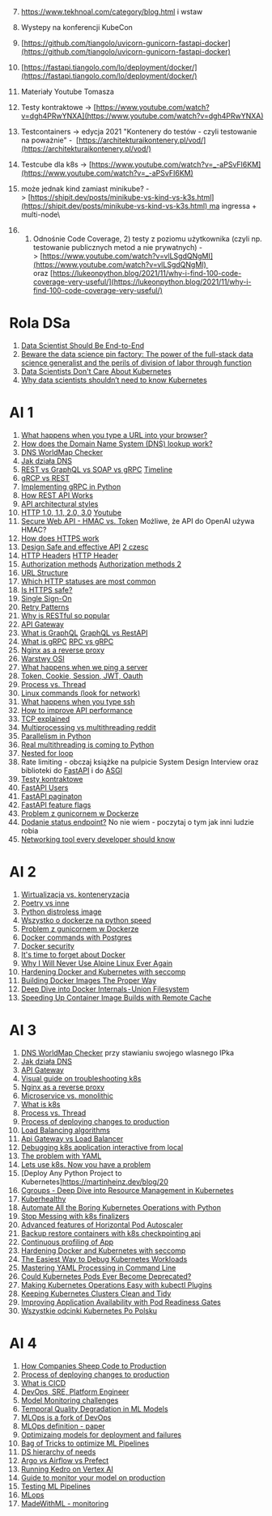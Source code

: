 
7. https://www.tekhnoal.com/category/blog.html i wstaw
8. Wystepy na konferencji KubeCon

10. [https://github.com/tiangolo/uvicorn-gunicorn-fastapi-docker](https://github.com/tiangolo/uvicorn-gunicorn-fastapi-docker)
11. [https://fastapi.tiangolo.com/lo/deployment/docker/](https://fastapi.tiangolo.com/lo/deployment/docker/)
12. Materiały Youtube Tomasza
13. Testy kontraktowe -> [https://www.youtube.com/watch?v=dgh4PRwYNXA](https://www.youtube.com/watch?v=dgh4PRwYNXA)
14. Testcontainers -> edycja 2021 "Kontenery do testów - czyli testowanie na poważnie" -  [https://architekturaikontenery.pl/vod/](https://architekturaikontenery.pl/vod/)  
15. Testcube dla k8s -> [https://www.youtube.com/watch?v=_-aPSvFI6KM](https://www.youtube.com/watch?v=_-aPSvFI6KM)
16. może jednak kind zamiast minikube? -> [https://shipit.dev/posts/minikube-vs-kind-vs-k3s.html](https://shipit.dev/posts/minikube-vs-kind-vs-k3s.html) ma ingressa + multi-node\
17. 1) Odnośnie Code Coverage, 2) testy z poziomu użytkownika (czyli np. testowanie publicznych metod a nie prywatnych) -> [https://www.youtube.com/watch?v=vlLSgdQNgMI](https://www.youtube.com/watch?v=vlLSgdQNgMI)  oraz [https://lukeonpython.blog/2021/11/why-i-find-100-code-coverage-very-useful/](https://lukeonpython.blog/2021/11/why-i-find-100-code-coverage-very-useful/)


# Rola DSa
1. [Data Scientist Should Be End-to-End](https://eugeneyan.com/writing/end-to-end-data-science/?utm_source=pocket_saves)
2. [Beware the data science pin factory: The power of the full-stack data science generalist and the perils of division of labor through function](https://getpocket.com/read/2519151947)
3. [Data Scientists Don't Care About Kubernetes](https://getpocket.com/read/3188582645)
4. [Why data scientists shouldn’t need to know Kubernetes](https://getpocket.com/read/3430968698)


# AI 1

1. [What happens when you type a URL into your browser?](https://blog.bytebytego.com/p/what-happens-when-you-type-a-url)
2. [How does the Domain Name System (DNS) lookup work?](https://blog.bytebytego.com/p/how-does-the-domain-name-system-dns)
3. [DNS WorldMap Checker](https://dnschecker.org/#A/www.google.com)
4. [Jak działa DNS](https://blog.bytebytego.com/i/109085468/how-does-dns-work)
5. [REST vs GraphQL vs SOAP vs gRPC](https://blog.bytebytego.com/p/soap-vs-rest-vs-graphql-vs-rpc) [Timeline](https://blog.bytebytego.com/i/85578651/api-architectural-styles)
6. [gRCP vs REST](https://blog.bytebytego.com/i/121101935/how-to-choose-between-rpc-and-restful)
7. [Implementing gRPC in Python](https://martinheinz.dev/blog/23)
8. [How REST API Works](https://blog.bytebytego.com/i/89821739/how-does-rest-api-work)
9. [API architectural styles](https://blog.bytebytego.com/i/106350890/what-are-the-api-architectural-styles)
10. [HTTP 1.0, 1.1, 2.0, 3.0](https://blog.bytebytego.com/p/http-10-http-11-http-20-http-30-quic) [Youtube](https://blog.bytebytego.com/i/69544276/http-http-http)
11. [Secure Web API - HMAC vs. Token](https://blog.bytebytego.com/p/how-to-design-a-secture-web-api-access) Możliwe, że API do OpenAI używa HMAC?
12. [How does HTTPS work](https://blog.bytebytego.com/i/53596514/how-does-https-work)
13. [Design Safe and effective API](https://blog.bytebytego.com/i/111973267/how-do-we-design-effective-and-safe-apis) [2 czesc](https://blog.bytebytego.com/p/design-effective-and-secure-rest)
14. [HTTP Headers](https://blog.bytebytego.com/i/125673986/important-things-about-http-headers-you-may-not-know) [HTTP Header](https://www.linkedin.com/posts/alexxubyte_systemdesign-coding-interviewtips-activity-7069700329595924480-tRCj/?utm_source=share&utm_medium=member_desktop)
15. [Authorization methods](https://blog.bytebytego.com/p/password-session-cookie-token-jwt) [Authorization methods 2](https://blog.bytebytego.com/p/password-session-cookie-token-jwt-ec1)
16. [URL Structure](https://blog.bytebytego.com/i/110521562/do-you-know-all-the-components-of-a-url)
17. [Which HTTP statuses are most common](https://blog.bytebytego.com/i/110521562/which-http-status-codes-are-most-common)
18. [Is HTTPS safe?](https://blog.bytebytego.com/i/70478435/is-https-safe)
19. [Single Sign-On](https://blog.bytebytego.com/i/54898662/what-is-sso-single-sign-on)
20. [Retry Patterns](https://blog.bytebytego.com/i/56949882/retry-patterns)
21. [Why is RESTful so popular](https://blog.bytebytego.com/p/why-is-restful-api-so-popular)
22. [API Gateway](https://blog.bytebytego.com/i/72593300/what-does-api-gateway-do)
23. [What is GraphQL](https://blog.bytebytego.com/i/72593300/what-is-graphql-is-it-a-replacement-for-the-rest-api) [GraphQL vs RestAPI](https://blog.bytebytego.com/i/84137023/what-is-graphql-rest-vs-graphql)
24. [What is gRPC](https://blog.bytebytego.com/i/84137023/how-does-grpc-work) [RPC vs gRPC](https://blog.bytebytego.com/i/88429916/rpc-vs-grpc)
25. [Nginx as a reverse proxy](https://blog.bytebytego.com/i/75883385/why-is-nginx-called-a-reverse-proxy)
26. [Warstwy OSI](https://blog.bytebytego.com/i/85578651/how-is-data-sent-over-the-network-why-do-we-need-so-many-layers-in-the-osi-model)
27. [What happens when we ping a server](https://blog.bytebytego.com/i/85578651/what-happens-when-we-ping-a-server)
28. [Token, Cookie, Session, JWT, Oauth](https://blog.bytebytego.com/i/86976622/token-cookie-session)
29. [Process vs. Thread](https://blog.bytebytego.com/i/91155806/what-is-the-difference-between-process-and-thread)
30. [Linux commands (look for network)](https://xmind.app/m/WwtB/)
31. [What happens when you type ssh](https://blog.bytebytego.com/i/114917564/popular-interview-question-what-happens-when-you-type-ssh-hostname)
32. [How to improve API performance](https://blog.bytebytego.com/i/128938667/how-to-improve-api-performance)
33. [TCP explained](https://blog.bytebytego.com/p/everything-you-always-wanted-to-know)
34. [Multiprocessing vs multithreading reddit](https://www.reddit.com/r/Python/comments/13uxqez/i_used_multiprocessing_and_multithreading_at_the/?utm_name=androidcss&utm_source=pocket_saves)
35. [Parallelism in Python](https://pythonspeed.com/datascience/#:~:text=even%20more%20useful.-,Parallelism%20and%20multiprocessing,-When%20Python%20can%E2%80%99t)
36. [Real multithreading is coming to Python](https://martinheinz.dev/blog/97)
37. [Nested for loop](https://getpocket.com/read/3746640165)
38. Rate limiting - obczaj książke na pulpicie System Design Interview oraz biblioteki do [FastAPI](https://pypi.org/project/fastapi-limiter/) i do [ASGI](https://github.com/abersheeran/asgi-ratelimit)
39. [Testy kontraktowe](https://schemathesis.readthedocs.io/en/stable/)
40. [FastAPI Users](https://github.com/fastapi-users/fastapi-users)
41. [FastAPI paginaton](https://uriyyo-fastapi-pagination.netlify.app/)
42. [FastAPI feature flags](https://github.com/Pytlicek/fastapi-featureflags)
43. [Problem z gunicornem w Dockerze](https://pythonspeed.com/articles/gunicorn-in-docker/)
44. [Dodanie status endpoint?](https://pythonspeed.com/articles/identifying-images/) No nie wiem - poczytaj o tym jak inni ludzie robia
45. [Networking tool every developer should know](https://martinheinz.dev/blog/38)



# AI 2

1. [Wirtualizacja vs. konteneryzacja](https://blog.bytebytego.com/p/what-are-the-differences-between)
2. [Poetry vs inne](https://getpocket.com/read/3635596132)
3. [Python distroless image](https://getpocket.com/read/3781257562)
4. [Wszystko o dockerze na python speed](https://pythonspeed.com/docker/)
5. [Problem z gunicornem w Dockerze](https://pythonspeed.com/articles/gunicorn-in-docker/)
6. [Docker commands with Postgres](https://martinheinz.dev/blog/3)
7. [Docker security](https://martinheinz.dev/blog/19)
8. [It's time to forget about Docker](https://martinheinz.dev/blog/35)
9. [Why I Will Never Use Alpine Linux Ever Again](https://martinheinz.dev/blog/92)
10. [Hardening Docker and Kubernetes with seccomp](https://martinheinz.dev/blog/41)
11. [Building Docker Images The Proper Way](https://martinheinz.dev/blog/42)
12. [Deep Dive into Docker Internals - Union Filesystem](https://martinheinz.dev/blog/44)
13. [Speeding Up Container Image Builds with Remote Cache](https://martinheinz.dev/blog/61)


# AI 3

1. [DNS WorldMap Checker](https://dnschecker.org/#A/www.google.com) przy stawianiu swojego wlasnego IPka
2. [Jak działa DNS](https://blog.bytebytego.com/i/109085468/how-does-dns-work)
3. [API Gateway](https://blog.bytebytego.com/i/72593300/what-does-api-gateway-do)
4. [Visual guide on troubleshooting k8s](https://blog.bytebytego.com/i/72593300/kubernetes)
5. [Nginx as a reverse proxy](https://blog.bytebytego.com/i/75883385/why-is-nginx-called-a-reverse-proxy)
6. [Microservice vs. monolithic](https://blog.bytebytego.com/i/88429916/what-are-the-differences-between-monolithic-and-microservice-architecture)
7. [What is k8s](https://blog.bytebytego.com/i/88429916/what-is-ks-kubernetes)
8. [Process vs. Thread](https://blog.bytebytego.com/i/91155806/what-is-the-difference-between-process-and-thread)
9. [Process of deploying changes to production](https://blog.bytebytego.com/i/98040721/what-is-the-process-for-deploying-changes-to-production)
10. [Load Balancing algorithms](https://blog.bytebytego.com/i/103707419/what-are-the-common-load-balancing-algorithms)
11. [Api Gateway vs Load Balancer](https://blog.bytebytego.com/i/104978579/what-are-the-differences-between-a-load-balancer-and-an-api-gateway)
12. [Debugging k8s application interactive from local](https://martinheinz.dev/blog/99)
13. [The problem with YAML](https://getpocket.com/read/3785016570)
14. [Lets use k8s. Now you have a problem](https://pythonspeed.com/articles/dont-need-kubernetes/)
15. [Deploy Any Python Project to Kubernetes]https://martinheinz.dev/blog/20
16. [Cgroups - Deep Dive into Resource Management in Kubernetes](https://martinheinz.dev/blog/91)
17. [Kuberhealthy](https://martinheinz.dev/blog/95)
18. [Automate All the Boring Kubernetes Operations with Python](https://martinheinz.dev/blog/73)
19. [Stop Messing with k8s finalizers](https://martinheinz.dev/blog/74)
20. [Advanced features of Horizontal Pod Autoscaler](https://martinheinz.dev/blog/76)
21. [Backup restore containers with k8s checkpointing api](https://martinheinz.dev/blog/85)
22. [Continuous profiling of App](https://martinheinz.dev/blog/89)
23. [Hardening Docker and Kubernetes with seccomp](https://martinheinz.dev/blog/41)
24. [The Easiest Way to Debug Kubernetes Workloads](https://martinheinz.dev/blog/49)
25. [Mastering YAML Processing in Command Line](https://martinheinz.dev/blog/51)
26. [Could Kubernetes Pods Ever Become Deprecated?](https://martinheinz.dev/blog/53)
27. [Making Kubernetes Operations Easy with kubectl Plugins](https://martinheinz.dev/blog/58)
28. [Keeping Kubernetes Clusters Clean and Tidy](https://martinheinz.dev/blog/60)
29. [Improving Application Availability with Pod Readiness Gates
](https://martinheinz.dev/blog/63)
29. [Wszystkie odcinki Kubernetes Po Polsku](https://subauth.c.cloudowski.com/confirm?t=Im1hcmNpbi5yeWJpbnNraTk1QGdtYWlsLmNvbSI.ZJnd_Q.GGFz-ea4J8b6ACdgGU62LuRVunc&rd=https%3A%2F%2Fkubernetespopolsku.c.cloudowski.com%2F)

# AI 4

1. [How Companies Sheep Code to Production](https://blog.bytebytego.com/i/57967195/how-do-companies-typically-ship-code-to-production)
2. [Process of deploying changes to production](https://blog.bytebytego.com/i/98040721/what-is-the-process-for-deploying-changes-to-production)
3. [What is CICD](https://blog.bytebytego.com/i/98040721/what-is-cicd-how-does-it-help-us-ship-faster-is-it-worth-the-hassle)
4. [DevOps, SRE, Platform Engineer](https://blog.bytebytego.com/i/110521562/devops-vs-sre-vs-platform-engineering-what-is-the-difference)
5. [Model Monitoring challenges](https://getpocket.com/read/3541428265)
6. [Temporal Quality Degradation in ML Models](https://getpocket.com/read/3802532084)
7. [MLOps is a fork of DevOps](https://getpocket.com/read/3813735267)
8. [MLOps definition - paper](https://arxiv.org/pdf/2205.02302.pdf)
9. [Optimizaing models for deployment and failures](https://getpocket.com/read/3793942668)
10. [Bag of Tricks to optimize ML Pipelines](https://getpocket.com/read/3786436622)
11. [DS hierarchy of needs](https://getpocket.com/read/3709580993)
12. [Argo vs Airflow vs Prefect](https://getpocket.com/read/3738337398)
13. [Running Kedro on Vertex AI](https://getpocket.com/read/3694010736)
14. [Guide to monitor your model on production](https://getpocket.com/read/3732294788)
15. [Testing ML Pipelines](https://eugeneyan.com/writing/testing-pipelines/?utm_source=pocket_saves)
16. [MLops](https://getpocket.com/read/3703492897)
17. [MadeWithML - monitoring](https://madewithml.com/courses/mlops/monitoring/)